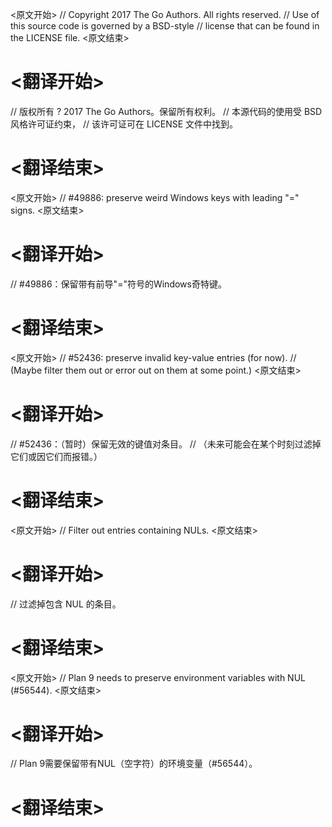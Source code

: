 
<原文开始>
// Copyright 2017 The Go Authors. All rights reserved.
// Use of this source code is governed by a BSD-style
// license that can be found in the LICENSE file.
<原文结束>

# <翻译开始>
// 版权所有 ? 2017 The Go Authors。保留所有权利。
// 本源代码的使用受 BSD 风格许可证约束，
// 该许可证可在 LICENSE 文件中找到。
# <翻译结束>


<原文开始>
// #49886: preserve weird Windows keys with leading "=" signs.
<原文结束>

# <翻译开始>
// #49886：保留带有前导"="符号的Windows奇特键。
# <翻译结束>


<原文开始>
			// #52436: preserve invalid key-value entries (for now).
			// (Maybe filter them out or error out on them at some point.)
<原文结束>

# <翻译开始>
// #52436：（暂时）保留无效的键值对条目。
// （未来可能会在某个时刻过滤掉它们或因它们而报错。）
# <翻译结束>


<原文开始>
// Filter out entries containing NULs.
<原文结束>

# <翻译开始>
// 过滤掉包含 NUL 的条目。
# <翻译结束>


<原文开始>
// Plan 9 needs to preserve environment variables with NUL (#56544).
<原文结束>

# <翻译开始>
// Plan 9需要保留带有NUL（空字符）的环境变量（#56544）。
# <翻译结束>

